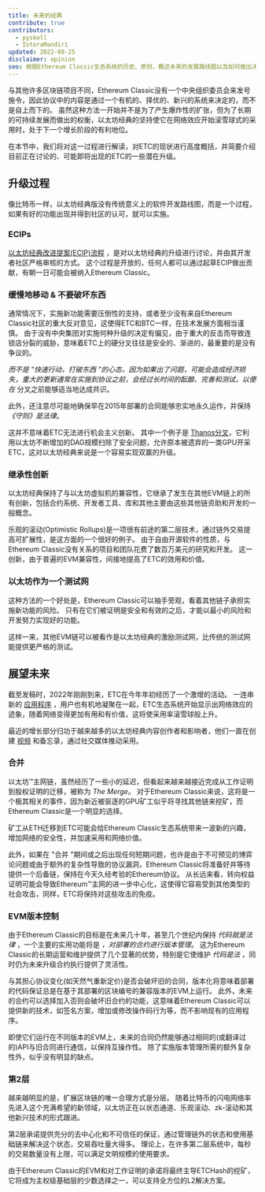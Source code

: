 ```yaml
---
title: 未来的经典
contribute: true
contributors:
  - pyskell
  - IstoraMandiri
updated: 2022-08-25
disclaimer: opinion
seo: 根据Ethereum Classic生态系统的历史、原则，概述未来的发展路线图以及如何做出决定。
---
```


与其他许多区块链项目不同，Ethereum Classic没有一个中央组织委员会来发号施令，因此协议中的内容是通过一个有机的、择优的、新兴的系统来决定的，而不是自上而下的。 虽然这种方法一开始并不是为了产生爆炸性的扩张，但为了长期的可持续发展而做出的权衡，以太坊经典的坚持使它在网络效应开始滚雪球式的采用时，处于下一个增长阶段的有利地位。

在本节中，我们将对这一过程进行解读，对ETC的现状进行高度概括，并简要介绍目前正在讨论的、可能即将出现的ETC的一些潜在升级。

## 升级过程

像比特币一样，以太坊经典版没有传统意义上的软件开发路线图，而是一个过程，如果有好的功能出现并得到社区的认可，就可以实施。

### ECIPs

[以太坊经典改进提案(ECIP)流程](/development/ecips) ，是对以太坊经典的升级进行讨论，并由其开发者社区严格审核的方式。 这个过程是开放的，任何人都可以通过起草ECIP做出贡献，有朝一日可能会被纳入Ethereum Classic。

### 缓慢地移动 & 不要破坏东西

通常情况下，实施新功能需要压倒性的支持，或者至少没有来自Ethereum Classic社区的重大反对意见，这使得ETC和BTC一样，在技术发展方面相当谨慎。 由于没有中央集团对实施何种升级的决定有偏见，由于重大的反击而导致连锁店分裂的威胁，意味着ETC上的硬分叉往往是安全的、渐进的，最重要的是没有争议的。

_而不是 "快速行动，打破东西 "的心态，因为如果出了问题，可能会造成经济损失，重大的更新通常在实施到协议之前，会经过长时间的酝酿、完善和测试，以便在_ 分叉之前能够适当地达成共识。

此外，还注意尽可能地确保早在2015年部署的合同能够忠实地永久运作，并保持 _《守则》是法律_。

这并不意味着ETC无法进行机会主义创新。 其中一个例子是 [Thanos分叉](/knowledge/forks#thanos)，它利用以太坊不断增加的DAG规模扫除了安全问题，允许原本被遗弃的一类GPU开采ETC，这对以太坊经典来说是一个容易实现双赢的升级。

### 继承性创新

以太坊经典保持了与以太坊虚拟机的兼容性，它继承了发生在其他EVM链上的所有创新，包括合约系统、开发者工具、库和其他主要由这些其他链资助和开发的一般概念。

乐观的滚动(Optimistic Rollups)是一项很有前途的第二层技术，通过链外交易提高可扩展性，是这方面的一个很好的例子。 由于自由开源软件的性质，与Ethereum Classic没有关系的项目和团队花费了数百万美元的研究和开发。 这一创新，由于普遍的EVM兼容性，间接地提高了ETC的效用和价值。

### 以太坊作为一个测试网

这种方法的一个好处是，Ethereum Classic可以袖手旁观，看着其他链子承担实施新功能的风险。 只有在它们被证明是安全和有效的之后，才能以最小的风险和开发努力实现好的功能。

这样一来，其他EVM链可以被看作是以太坊经典的激励测试网，比传统的测试网能提供更严格的测试。

## 展望未来

截至发稿时，2022年刚刚到来，ETC在今年年初经历了一个激增的活动。 一连串新的 [应用程序](/services/apps) ，用户也有机地凝聚在一起，ETC生态系统开始显示出网络效应的迹象，随着网络变得更加有用和有价值，这将使采用率滚雪球般上升。

最近的增长部分归功于越来越多的以太坊经典内容创作者和影响者，他们一直在创建 [视频](/videos) 和备忘录，通过社交媒体推动采用。

### 合并

以太坊™主网链，虽然经历了一些小的延迟，但看起来越来越接近完成从工作证明到股权证明的迁移，被称为 _The Merge_。 对于Ethereum Classic来说，这将是一个极其相关的事件，因为新近被驱逐的GPU矿工似乎将寻找其他链来挖矿，而Ethereum Classic是一个明显的选择。

矿工从ETH迁移到ETC可能会给Ethereum Classic生态系统带来一波新的兴趣，增加网络的安全性，并加速采用和网络价值。

此外，如果在 "合并 "期间或之后出现任何短期问题，也许是由于不可预见的博弈论问题或由于额外的复杂性导致的协议漏洞，Ethereum Classic将准备好并等待提供一个后备链，保持在今天久经考验的Ethereum协议。 从长远来看，转向权益证明可能会导致Ethereum™主网的进一步中心化，这使得它容易受到其他类型的社会攻击，同样，ETC将保持对这些攻击的免疫。

### EVM版本控制

由于Ethereum Classic的目标是在未来几十年，甚至几个世纪内保持 _代码就是法律_ ，一个主要的实用功能将是 _，对部署的合约进行版本管理_。 这为Ethereum Classic的长期运营和维护提供了几个显著的优势，特别是它使维护 _代码是法_ ，同时仍为未来升级合约执行提供了灵活性。

与其担心协议变化(如天然气重新定价)是否会破坏旧的合同，版本化将意味着部署的代码保证总是在基于其部署的区块编号的兼容版本的EVM上运行。 此外，未来的合约可以选择加入否则会破坏旧合约的功能，这意味着Ethereum Classic可以提供新的技术，如签名方案，增加或修改操作码行为等，而不影响现有的应用程序。

即使它们运行在不同版本的EVM上，未来的合同仍然能够通过相同的(或翻译过的)API与旧合同进行通信，以保持互操作性。 除了实施版本管理所需的额外复杂性外，似乎没有明显的缺点。

### 第2层

越来越明显的是，扩展区块链的唯一合理方式是分层。 随着比特币的闪电网络率先进入这个充满希望的新领域，以太坊正在以状态通道、乐观滚动、zk-滚动和其他新兴技术的形式跟进。

第2层承诺提供充分的去中心化和不可信任的保证，通过管理链外的状态和使用基础链来解决这个状态，交易吞吐量大得多。 理论上，在许多第二层系统中，每秒的交易数量没有上限，可以满足文明规模的使用要求。

由于Ethereum Classic的EVM和对工作证明的承诺将最终主导ETCHash的挖矿，它将成为主权级基础层的少数选择之一，可以支持全方位的L2解决方案。
